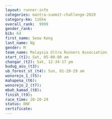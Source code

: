 ```yaml
---
layout: runner-info 
categories: mantra-summit-challenge-2019 
category-km: 116km 
overall_rank:  9999
gender_rank: 
bib: 64
first_name: Seow Kong
last_name: Ng
gender: M
team_name: Malaysia Ultra Runners Association
start_(t1): Sat, 05-00-00 am
changar_(t2): Sat, 12-34-17 pm
budug_asu_(t3): 
ub_forest_st_(t4): Sun, 01-20-29 am
wonorejo_1_(t5): 
mahapena_(t6): 
wonorejo_2_(t7): 
mbah_kamad_(t8): 
finish_(t9): 
race_time: 20-20-29
status: DNF
certificate: 
---
```

